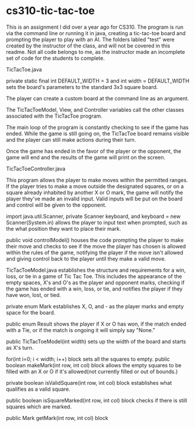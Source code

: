 # cs310-tic-tac-toe

This is an assignment I did over a year ago for CS310. The program is run via the command
line or running it in java, creating a tic-tac-toe board and prompting the player to play with an AI.
The folders labled "test" were created by the instructor of the class, and will not be
covered in this readme. Not all code belongs to me, as the instructor made an incomplete
set of code for the students to complete.


TicTacToe.java

private static final int DEFAULT_WIDTH = 3 and int width = DEFAULT_WIDTH sets the board's
parameters to the standard 3x3 square board.

The player can create a custom board at the command line as an argument.

The TicTacToeModel, View, and Controller variables call the other classes associated with
the TicTacToe program.

The main loop of the program is constantly checking to see if the game has ended. While the
game is still going on, the TicTacToe board remains visible and the player can still make
actions during their turn.

Once the game has ended in the favor of the player or the opponent, the game will end
and the results of the game will print on the screen.


TicTacToeController.java

This program allows the player to make moves within the permitted ranges. If the player
tries to make a move outside the designated squares, or on a square already inhabited by
another X or O mark, the game will notify the player they've made an invalid input.
Valid inputs will be put on the board and control will be given to the opponent.

import java.util.Scanner, private Scanner keyboard, and keyboard = new Scanner(System.in)
allows the player to input text when prompted, such as the what position they want to 
place their mark. 

public void controlModel() houses the code prompting the player to make their move
and checks to see if the move the player has chosen is allowed within the rules of the
game, notifying the player if the move isn't allowed and giving control back to the player
until they make a valid move.


TicTacToeModel.java establishes the structure and requirements for a win, loss, or tie
in a game of Tic Tac Toe. This includes the appearance of the empty spaces, X's and O's as the player and opponent marks, checking if the game has ended with a win, loss, or tie, and notifies the player if they have won, lost, or tied.

private enum Mark establishes X, O, and - as the player marks and empty space for the board.

public enum Result shows the player if X or O has won, if the match ended with a Tie, or if the match is ongoing it will simply say "None."

public TicTacToeModel(int width) sets up the width of the board and starts as X's turn.

for(int i=0; i < width; i++) block sets all the squares to empty. public boolean makeMark(int row, int col) block allows the empty squares to be filled with an X or O if it's allowed(not currently filled or out of bounds.)

private boolean isValidSquare(int row, int col) block establishes what qualifies as a valid square.

public boolean isSquareMarked(int row, int col) block checks if there is still squares which are marked.

public Mark getMark(int row, int col) block
